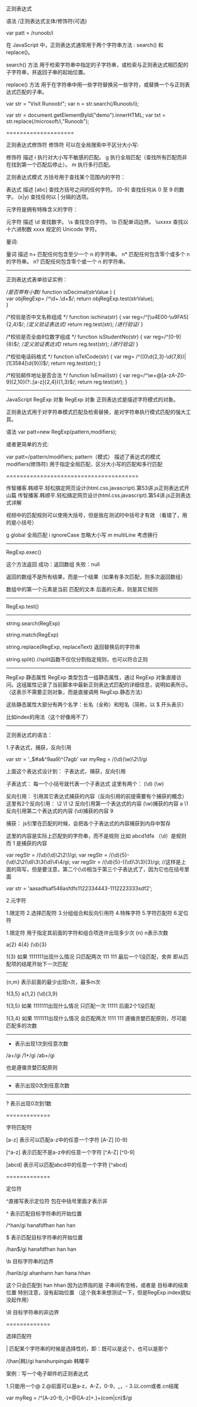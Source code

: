正则表达式

语法
/正则表达式主体/修饰符(可选)

var patt = /runoob/i

在 JavaScript 中，正则表达式通常用于两个字符串方法 : search() 和 replace()。

search() 方法 用于检索字符串中指定的子字符串，或检索与正则表达式相匹配的子字符串，并返回子串的起始位置。

replace() 方法 用于在字符串中用一些字符替换另一些字符，或替换一个与正则表达式匹配的子串。


var str = "Visit Runoob!"; 
var n = str.search(/Runoob/i);


var str = document.getElementById("demo").innerHTML; 
var txt = str.replace(/microsoft/i,"Runoob");


====================

正则表达式修饰符
修饰符 可以在全局搜索中不区分大小写:

修饰符			描述
i				执行对大小写不敏感的匹配。
g				执行全局匹配（查找所有匹配而非在找到第一个匹配后停止）。
m				执行多行匹配。


正则表达式模式
方括号用于查找某个范围内的字符：

表达式			描述
[abc]			查找方括号之间的任何字符。
[0-9]			查找任何从 0 至 9 的数字。
(x|y)			查找任何以 | 分隔的选项。


元字符是拥有特殊含义的字符：

元字符			描述
\d				查找数字。
\s				查找空白字符。
\b				匹配单词边界。
\uxxxx			查找以十六进制数 xxxx 规定的 Unicode 字符。




量词:

量词				描述
n+				匹配任何包含至少一个 n 的字符串。
n*				匹配任何包含零个或多个 n 的字符串。
n?				匹配任何包含零个或一个 n 的字符串。


------------------------------------


正则表达式表单验证实例：

/*是否带有小数*/
function isDecimal(strValue )  {  
   var  objRegExp= /^\d+\.\d+$/;
   return  objRegExp.test(strValue);  
}  

/*校验是否中文名称组成 */
function ischina(str) {
    var reg=/^[\u4E00-\u9FA5]{2,4}$/;   /*定义验证表达式*/
    return reg.test(str);     /*进行验证*/
}

/*校验是否全由8位数字组成 */
function isStudentNo(str) {
    var reg=/^[0-9]{8}$/;   /*定义验证表达式*/
    return reg.test(str);     /*进行验证*/
}

/*校验电话码格式 */
function isTelCode(str) {
    var reg= /^((0\d{2,3}-\d{7,8})|(1[3584]\d{9}))$/;
    return reg.test(str);
}

/*校验邮件地址是否合法 */
function IsEmail(str) {
    var reg=/^\w+@[a-zA-Z0-9]{2,10}(?:\.[a-z]{2,4}){1,3}$/;
    return reg.test(str);
}


-----------------------------------------

JavaScript RegExp 对象
RegExp 对象
正则表达式是描述字符模式的对象。

正则表达式用于对字符串模式匹配及检索替换，是对字符串执行模式匹配的强大工具。

语法
var patt=new RegExp(pattern,modifiers);

或者更简单的方式:

var patt=/pattern/modifiers;
pattern（模式） 描述了表达式的模式
modifiers(修饰符) 用于指定全局匹配、区分大小写的匹配和多行匹配






=======================================

传智播客.韩顺平.轻松搞定网页设计(html.css.javascript).第53讲.js正则表达式开山篇
传智播客.韩顺平.轻松搞定网页设计(html.css.javascript).第54讲.js正则表达式详解

视频中的匹配规则可以使用大括号，但是我在测试时中括号才有效
（看错了，用的是小括号）


g   global          全局匹配
i   ignoreCase      忽略大小写
m   multiLine       考虑换行


-------


RegExp.exec()

这个方法返回
成功：返回数组
失败：null


返回的数组不是所有结果，而是一个结果（如果有多次匹配，则多次返回数组）

数组中的第一个元素是当前 匹配的文本
后面的元素，则是其它规则

----

RegExp.test()

----

string.search(RegExp)

string.match(RegExp)

string.replace(RegExp, replaceText)
返回替换后的字符串

string.split()  //split函数不仅仅分割指定规则，也可以符合正则



-------


RegExp 静态属性
RegExp 类型包含一组静态属性，通过 RegExp 对象直接访问。这组属性记录了当前脚本中最新正则表达式匹配的详细信息，说明如表所示。
（这表示不需要正则对象，而是直接调用 RegExp.静态方法）

这些静态属性大部分有两个名字：长名（全称）和短名（简称，以 $ 开头表示）

比如index的用法（这个好像用不了）



-------

正则表达式的语法：   


1.子表达式，捕获，反向引用

var str = '_$#a&^9aa9)^(7agb'
var myReg = /(\d)(\w)\2\1/gi

上面这个表达式设计到： 子表达式，捕获，反向引用

子表达式： 每一个小括号就代表一个子表达式 
这里有两个： (\d) (\w)


反向引用： 引用其它表达式捕获的内容（反向引用的前提需要有个捕获的概念）
这里有2个反向引用： \2   \1
\2                      反向引用第一个表达式的内容   (\w)捕获的内容 a
\1                      反向引用第二个表达式的内容   (\d)捕获的内容 9

捕获： js引擎在匹配的时候，会把各个子表达式的内容捕获到内存中暂存


这里的内容是实际上匹配到的字符串，而不是规则
比如 abcd1dfa     （\d）是规则     而 1 是捕获的内容





var regStr = /(\d)(\d)\2\2\1/gi;
var regStr = /(\d){5}-(\d)\2\2(\d)\3\3(\d)\4\4/gi;
var regStr = /(\d){5}-((\d)\3\3){3}/gi;     //这样是上面的简写，但是要注意，第二个(\d)相当于第三个子表达式了，因为它也在括号里面

var str = 'aasadfsaf546asfdfs1122334443-1112223333sdf2';



2.元字符


1.限定符
2.选择匹配符
3.分组组合和反向引用符
4.特殊字符
5.字符匹配符
6.定位符



1.限定符
用于指定其前面的字符和组合项连许出现多少次
{n}   n表示次数

a{2}    4{4}    (\d){3}

1{3} 如果  1111111出现什么情况
只匹配两次 111 111 最后一个1没匹配，舍弃
即从匹配项的结尾开始下一次匹配

-----

{n,m} 表示前面的最少出现n次，最多m次


1{3,5}  a{1,2} (\d){3,9}

1{3,5} 如果 1111111出现什么情况
只匹配一次 11111 后面2个1没匹配

1{3,4} 如果 1111111出现什么情况
会匹配两次 1111 111
遵循贪婪匹配原则，尽可能匹配多的次数


-----

+   表示出现1次到任意次数

/a+/gi      /1+/gi      /ab+/gi


也是遵循贪婪匹配原则


-----

*   表示出现0次到任意次数


-----

?   表示出现0次到1数




=============


字符匹配符

[a-z]   表示可以匹配a-z中的任意一个字符
[A-Z]
[0-9]

[^a-z]  表示匹配不是a-z中的任意一个字符
[^A-Z]
[^0-9]

[abcd]  表示可以匹配abcd中的任意一个字符
[^abcd]



=============

定位符

^直接写表示定位符 
包在中括号里面才表示非

^       表示匹配目标字符串的开始位置

/^han/gi    hanafdfhan han han

$       表示匹配目标字符串的开始位置

/han$/gi    hanafdfhan han han


\b      目标字符串的边界

/han\b/gi   ahanhann han hana hhan

这个只会匹配到 han hhan
因为边界指的是 子串间有空格，或者是 目标串的结束位置
特别注意，没有起始位置
（这个我本来想测试一下，但是RegExp.index貌似没起作用）

\B      目标字符串的非边界




=============

选择匹配符

|       匹配某个字符串的时候是选择性的，即：既可以是这个，也可以是那个

/(han|韩)/gi     hanshunpingab 韩曙平




案例：写一个电子邮件的正则表达式


1.只能用一个@
2.@前面可以是a-z，A-Z，0-9，_，-
3.以.com或者.cn结尾


var myReg = /^[A-z0-9_-]+@([A-z]+\.)+(com|cn)$/gi



